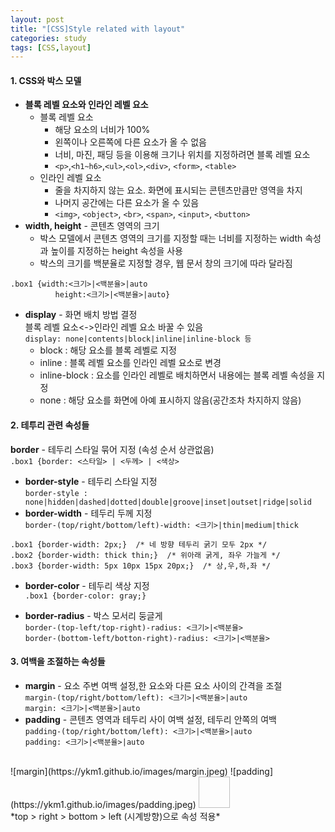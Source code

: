 ```yaml
---
layout: post
title: "[CSS]Style related with layout"
categories: study
tags: [CSS,layout]
---
```

#### 1. CSS와 박스 모델
* **블록 레벨 요소와 인라인 레벨 요소** 
	* 블록 레벨 요소
		* 해당 요소의 너비가 100%
		* 왼쪽이나 오른쪽에 다른 요소가 올 수 없음
		* 너비, 마진, 패딩 등을 이용해 크기나 위치를 지정하려면 블록 레벨 요소
		* `<p>`,`<h1~h6>`,`<ul>`,`<ol>`,`<div>`, `<form>`, `<table>`
	* 인라인 레벨 요소
		* 줄을 차지하지 않는 요소. 화면에 표시되는 콘텐츠만큼만 영역을 차지
		* 나머지 공간에는 다른 요소가 올 수 있음
		* `<img>`, `<object>`, `<br>`, `<span>`, `<input>`, `<button>`<br>
* **width, height** - 콘텐츠 영역의 크기<br>
	* 박스 모델에서 콘텐츠 영역의 크기를 지정할 때는 너비를 지정하는 width 속성과 높이를 지정하는 height 속성을 사용
	* 박스의 크기를 백분율로 지정할 경우, 웹 문서 창의 크기에 따라 달라짐<br>
~~~
.box1 {width:<크기>|<백분율>|auto
		  height:<크기>|<백분율>|auto}
~~~

* **display** - 화면 배치 방법 결정<br>
블록 레벨 요소<->인라인 레벨 요소 바꿀 수 있음<br>
`display: none|contents|block|inline|inline-block 등`
	* block : 해당 요소를 블록 레벨로 지정
	* inline : 블록 레벨 요소를 인라인 레벨 요소로 변경
	* inline-block : 요소를 인라인 레벨로 배치하면서 내용에는 블록 레벨 속성을 지정
	* none : 해당 요소를 화면에 아예 표시하지 않음(공간조차 차지하지 않음)

#### 2. 테투리 관련 속성들
**border** - 테두리 스타일 묶어 지정 (속성 순서 상관없음)<br>
`.box1 {border: <스타일> | <두께> | <색상>`

* **border-style** - 테두리 스타일 지정<br>
`border-style : none|hidden|dashed|dotted|double|groove|inset|outset|ridge|solid`
* **border-width** - 테두리 두께 지정<br>
`border-(top/right/bottom/left)-width: <크기>|thin|medium|thick`
~~~
.box1 {border-width: 2px;}  /* 네 방향 테두리 굵기 모두 2px */
.box2 {border-width: thick thin;}  /* 위아래 굵게, 좌우 가늘게 */
.box3 {border-width: 5px 10px 15px 20px;}  /* 상,우,하,좌 */
~~~
* **border-color** - 테두리 색상 지정<br>
`.box1 {border-color: gray;}`

* **border-radius** - 박스 모서리 둥글게<br>
`border-(top-left/top-right)-radius: <크기>|<백분율>`<br>
`border-(bottom-left/botton-right)-radius: <크기>|<백분율>`

#### 3. 여백을 조절하는 속성들
* **margin** - 요소 주변 여백 설정,한 요소와 다른 요소 사이의 간격을 조절<br>
`margin-(top/right/bottom/left): <크기>|<백분율>|auto`<br>
`margin: <크기>|<백분율>|auto`
* **padding** - 콘텐츠 영역과 테두리 사이 여백 설정, 테두리 안쪽의 여백<br>
`padding-(top/right/bottom/left): <크기>|<백분율>|auto`<br>
`padding: <크기>|<백분율>|auto`
<br>
![margin](https://ykm1.github.io/images/margin.jpeg)
![padding](https://ykm1.github.io/images/padding.jpeg)
<img width="50px" height="50px"></img>
<br>
*top > right > bottom > left (시계방향)으로 속성 적용*













